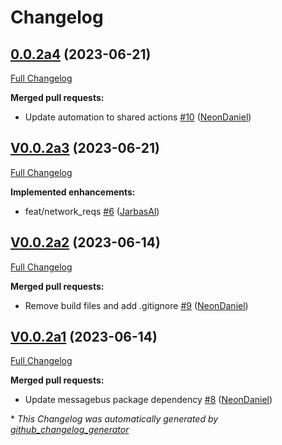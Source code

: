 # Changelog

## [0.0.2a4](https://github.com/OpenVoiceOS/ovos-PHAL-plugin-oauth/tree/0.0.2a4) (2023-06-21)

[Full Changelog](https://github.com/OpenVoiceOS/ovos-PHAL-plugin-oauth/compare/V0.0.2a3...0.0.2a4)

**Merged pull requests:**

- Update automation to shared actions [\#10](https://github.com/OpenVoiceOS/ovos-PHAL-plugin-oauth/pull/10) ([NeonDaniel](https://github.com/NeonDaniel))

## [V0.0.2a3](https://github.com/OpenVoiceOS/ovos-PHAL-plugin-oauth/tree/V0.0.2a3) (2023-06-21)

[Full Changelog](https://github.com/OpenVoiceOS/ovos-PHAL-plugin-oauth/compare/V0.0.2a2...V0.0.2a3)

**Implemented enhancements:**

- feat/network\_reqs [\#6](https://github.com/OpenVoiceOS/ovos-PHAL-plugin-oauth/pull/6) ([JarbasAl](https://github.com/JarbasAl))

## [V0.0.2a2](https://github.com/OpenVoiceOS/ovos-PHAL-plugin-oauth/tree/V0.0.2a2) (2023-06-14)

[Full Changelog](https://github.com/OpenVoiceOS/ovos-PHAL-plugin-oauth/compare/V0.0.2a1...V0.0.2a2)

**Merged pull requests:**

- Remove build files and add .gitignore [\#9](https://github.com/OpenVoiceOS/ovos-PHAL-plugin-oauth/pull/9) ([NeonDaniel](https://github.com/NeonDaniel))

## [V0.0.2a1](https://github.com/OpenVoiceOS/ovos-PHAL-plugin-oauth/tree/V0.0.2a1) (2023-06-14)

[Full Changelog](https://github.com/OpenVoiceOS/ovos-PHAL-plugin-oauth/compare/V0.0.1...V0.0.2a1)

**Merged pull requests:**

- Update messagebus package dependency [\#8](https://github.com/OpenVoiceOS/ovos-PHAL-plugin-oauth/pull/8) ([NeonDaniel](https://github.com/NeonDaniel))



\* *This Changelog was automatically generated by [github_changelog_generator](https://github.com/github-changelog-generator/github-changelog-generator)*
